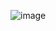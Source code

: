 ![image](https://user-images.githubusercontent.com/96636678/191924255-f1821329-3d59-493e-a4da-59ee473557a5.png)
